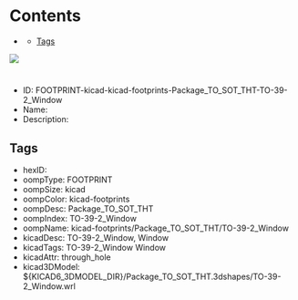 



Contents
========

* [](#)
	* [Tags](#tags)
  
![][im]
# 

- ID: FOOTPRINT-kicad-kicad-footprints-Package_TO_SOT_THT-TO-39-2_Window
- Name: 
- Description: 

## Tags

- hexID: 
- oompType: FOOTPRINT
- oompSize: kicad
- oompColor: kicad-footprints
- oompDesc: Package_TO_SOT_THT
- oompIndex: TO-39-2_Window
- oompName: kicad-footprints/Package_TO_SOT_THT/TO-39-2_Window
- kicadDesc: TO-39-2_Window, Window
- kicadTags: TO-39-2_Window Window
- kicadAttr: through_hole
- kicad3DModel: ${KICAD6_3DMODEL_DIR}/Package_TO_SOT_THT.3dshapes/TO-39-2_Window.wrl



[im]: image.png
